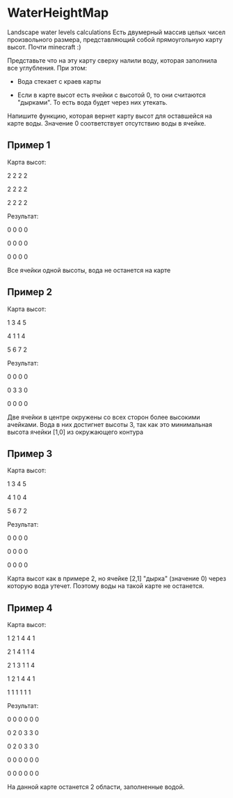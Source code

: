 # WaterHeightMap
Landscape water levels calculations
Есть двумерный массив целых чисел произвольного размера, представляющий собой прямоугольную карту высот. Почти minecraft :)

Представьте что на эту карту сверху налили воду, которая заполнила все углубления. При этом:

- Вода стекает с краев карты

- Если в карте высот есть ячейки с высотой 0, то они считаются "дырками". То есть вода будет через них утекать.

Напишите функцию, которая вернет карту высот для оставшейся на карте воды. Значение 0 соответствует отсутствию воды в ячейке.

## Пример 1

Карта высот:

2 2 2 2

2 2 2 2

2 2 2 2

Результат:

0 0 0 0

0 0 0 0

0 0 0 0

Все ячейки одной высоты, вода не останется на карте 

## Пример 2

Карта высот:

1 3 4 5

4 1 1 4

5 6 7 2

Результат:

0 0 0 0

0 3 3 0

0 0 0 0

Две ячейки в центре окружены со всех сторон более высокими ачейками. Вода в них достигнет высоты 3, так как это минимальная высота ячейки [1,0] из окружающего контура

## Пример 3

Карта высот:

1 3 4 5

4 1 0 4

5 6 7 2

Результат:

0 0 0 0

0 0 0 0

0 0 0 0

Карта высот как в примере 2, но ячейке [2,1] "дырка" (значение 0) через которую вода утечет. Поэтому воды на такой карте не останется.

## Пример 4

Карта высот:

1 2 1 4 4 1

2 1 4 1 1 4

2 1 3 1 1 4

1 2 1 4 4 1

1 1 1 1 1 1

Результат:

0 0 0 0 0 0

0 2 0 3 3 0

0 2 0 3 3 0

0 0 0 0 0 0

0 0 0 0 0 0

На данной карте останется 2 области, заполненные водой.
